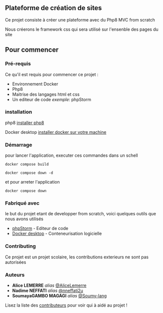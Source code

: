 ## Plateforme de création de sites

Ce projet consiste à créer une plateforme avec du Php8 MVC from scratch

Nous créerons le framework css qui sera utilisé sur l'ensenble des pages du site


## Pour commencer

### Pré-requis
Ce qu'il est requis pour commencer ce projet :
- Environnement Docker
- Php8
- Maitrise des langages html et css
- Un editeur de code  _exemple_: phpStorm

### installation 
php8 
[installer php8](https://www.php.net/downloads.php)

Docker desktop
[installer docker sur votre machine](https://docs.docker.com/get-docker/)

### Démarrage
pour lancer l'application, executer ces commandes dans un schell

``docker compose build``

``docker compose down -d``

et pour arreter l'application

``docker compose down``

### Fabriqué avec
le but du projet etant de developper from scratch, voici quelques outils que nous avons utilisés

* [phpStorm](https://www.jetbrains.com/phpstorm/promo/?source=google&medium=cpc&campaign=EMEA_en_FR_PhpStorm_Branded&term=phpstorm&content=604081944637&gclid=CjwKCAiA-bmsBhAGEiwAoaQNmoSkG-DWgDBdLqDV1gWJGl2qP2_r6OwVvdPtTwMMAdZeNC8eOfJVNhoCyGAQAvD_BwE) - Editeur de code
* [Docker desktop](https://docs.docker.com/get-docker/) - Conteneurisation logicielle

### Contributing
Ce projet est un projet scolaire, les contributions exterieurs ne sont pas autorisées

### Auteurs
* **Alice LEMERRE** _alias_ [@AliceLemerre](https://github.com/AliceLemerre)
* **Nadime NEFFATI** _alias_ [@nneffati2u](https://github.com/nneffati2u)
* **SoumayaGAMBO MAGAGI** _alias_ [@Soumy-lang](https://github.com/Soumy-lang)

Lisez la liste des [contributeurs](https://github.com/Soumy-lang/projet-git/contributors) pour voir qui à aidé au projet !



